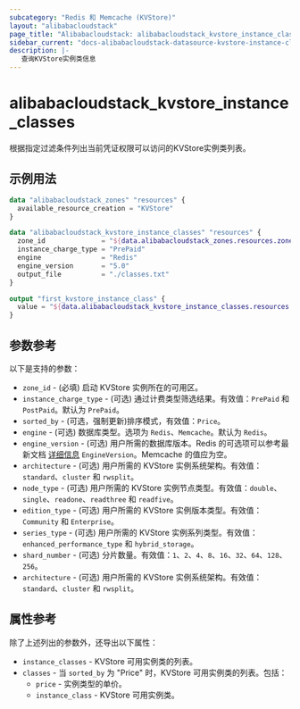 ```yaml
---
subcategory: "Redis 和 Memcache (KVStore)"
layout: "alibabacloudstack"
page_title: "Alibabacloudstack: alibabacloudstack_kvstore_instance_classes"
sidebar_current: "docs-alibabacloudstack-datasource-kvstore-instance-classes"
description: |-
   查询KVStore实例类信息
---
```


# alibabacloudstack_kvstore_instance_classes

根据指定过滤条件列出当前凭证权限可以访问的KVStore实例类列表。

## 示例用法

```tf
data "alibabacloudstack_zones" "resources" {
  available_resource_creation = "KVStore"
}

data "alibabacloudstack_kvstore_instance_classes" "resources" {
  zone_id              = "${data.alibabacloudstack_zones.resources.zones.0.id}"
  instance_charge_type = "PrePaid"
  engine               = "Redis"
  engine_version       = "5.0"
  output_file          = "./classes.txt"
}

output "first_kvstore_instance_class" {
  value = "${data.alibabacloudstack_kvstore_instance_classes.resources.instance_classes}"
}
```

## 参数参考

以下是支持的参数：

* `zone_id` - (必填) 启动 KVStore 实例所在的可用区。
* `instance_charge_type` - (可选) 通过计费类型筛选结果。有效值：`PrePaid` 和 `PostPaid`。默认为 `PrePaid`。
* `sorted_by` - (可选，强制更新)排序模式，有效值：`Price`。
* `engine` - (可选) 数据库类型。选项为 `Redis`、`Memcache`。默认为 `Redis`。
* `engine_version` - (可选) 用户所需的数据库版本。Redis 的可选项可以参考最新文档 [详细信息](https://www.alibabacloud.com/help/doc-detail/60873.htm) `EngineVersion`。Memcache 的值应为空。
* `architecture` - (可选) 用户所需的 KVStore 实例系统架构。有效值：`standard`、`cluster` 和 `rwsplit`。
* `node_type` - (可选) 用户所需的 KVStore 实例节点类型。有效值：`double`、`single`、`readone`、`readthree` 和 `readfive`。
* `edition_type` - (可选) 用户所需的 KVStore 实例版本类型。有效值：`Community` 和 `Enterprise`。
* `series_type` - (可选) 用户所需的 KVStore 实例系列类型。有效值：`enhanced_performance_type` 和 `hybrid_storage`。
* `shard_number` - (可选) 分片数量。有效值：`1`、`2`、`4`、`8`、`16`、`32`、`64`、`128`、`256`。
* `architecture` - (可选) 用户所需的 KVStore 实例系统架构。有效值：`standard`、`cluster` 和 `rwsplit`。

## 属性参考

除了上述列出的参数外，还导出以下属性：

* `instance_classes` - KVStore 可用实例类的列表。
* `classes` - 当 `sorted_by` 为 "Price" 时，KVStore 可用实例类的列表。包括：
  * `price` - 实例类型的单价。
  * `instance_class` - KVStore 可用实例类。 
